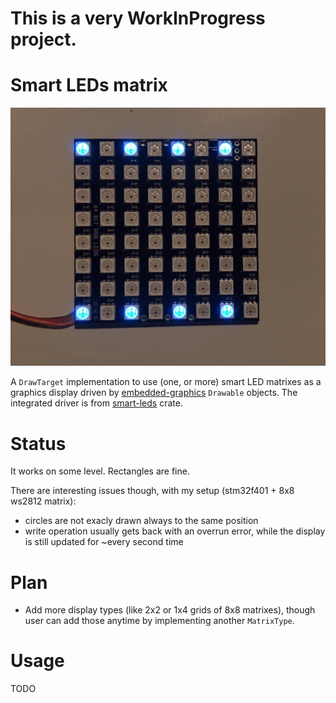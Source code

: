 # This is a very WorkInProgress project.

# Smart LEDs matrix
![](pacman.gif)

A `DrawTarget` implementation to use (one, or more) smart LED matrixes as a graphics display driven by [embedded-graphics](https://docs.rs/embedded-graphics/latest/embedded_graphics/) `Drawable` objects.
The integrated driver is from [smart-leds](https://docs.rs/smart-leds/latest/smart_leds/) crate.

# Status
It works on some level. Rectangles are fine.

There are interesting issues though, with my setup (stm32f401 + 8x8 ws2812 matrix):
* circles are not exacly drawn always to the same position
* write operation usually gets back with an overrun error, while the display is still updated for ~every second time

# Plan
* Add more display types (like 2x2 or 1x4 grids of 8x8 matrixes), though user can add those anytime by implementing another `MatrixType`.

# Usage
TODO